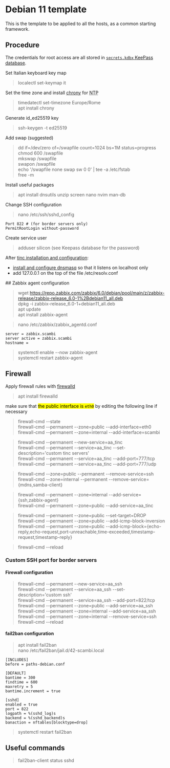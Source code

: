 # Debian 11 template

This is the template to be applied to all the hosts, as a common starting framework.

## Procedure

The credentials for root access are all stored in [`secrets.kdbx` KeePass database](secrets.kdbx).

Set Italian keyboard key map
>localectl set-keymap it

Set the time zone and install [chrony](https://chrony.tuxfamily.org) for <abbr title='Network Time Protocol'>NTP</abbr>
>timedatectl set-timezone Europe/Rome  
>apt install chrony

Generate id_ed25519 key
>ssh-keygen -t ed25519

Add swap (suggested)
>dd if=/dev/zero of=/swapfile count=1024 bs=1M status=progress  
>chmod 600 /swapfile  
>mkswap /swapfile  
>swapon /swapfile  
>echo '/swapfile   none    swap    sw    0   0' | tee -a /etc/fstab  
>free -m

Install useful packages  
>apt install dnsutils unzip screen nano nvim man-db

Change SSH configuration  
>nano /etc/ssh/sshd_config

```
Port 822 # (for border servers only)
PermitRootLogin without-password
```

Create service user
>adduser silicon (see Keepass database for the password)

After [tinc installation and configuration](002-Tinc_VPN.md):

- [install and configure dnsmasq](003-dnsmasq.md) so that it listens on localhost only
- add 127.0.0.1 on the top of the file /etc/resolv.conf

## Zabbix agent configuration

>wget https://repo.zabbix.com/zabbix/6.0/debian/pool/main/z/zabbix-release/zabbix-release_6.0-1%2Bdebian11_all.deb  
>dpkg -i zabbix-release_6.0-1+debian11_all.deb  
>apt update  
>apt install zabbix-agent  

>nano /etc/zabbix/zabbix_agentd.conf

    server = zabbix.scambi  
    server active = zabbix.scambi  
    hostname =

>systemctl enable --now zabbix-agent  
>systemctl restart zabbix-agent  

## Firewall

Apply firewall rules with [firewalld](https://firewalld.org)
>apt install firewalld

make sure that <mark>the public interface is `eth0`</mark> by editing the following line if necessary

>firewall-cmd --state  
>firewall-cmd --permanent --zone=public --add-interface=eth0  
>firewall-cmd --permanent --zone=internal --add-interface=scambi

>firewall-cmd --permanent --new-service=aa_tinc  
>firewall-cmd --permanent --service=aa_tinc --set-description='custom tinc servers'  
>firewall-cmd --permanent --service=aa_tinc --add-port=777/tcp  
>firewall-cmd --permanent --service=aa_tinc --add-port=777/udp

>firewall-cmd --zone=public --permanent --remove-service=ssh  
>firewall-cmd --zone=internal --permanent --remove-service={mdns,samba-client}

>firewall-cmd --permanent --zone=internal --add-service={ssh,zabbix-agent}  
>firewall-cmd --permanent --zone=public --add-service=aa_tinc

>firewall-cmd --permanent --zone=public --set-target=DROP  
>firewall-cmd --permanent --zone=public --add-icmp-block-inversion  
>firewall-cmd --permanent --zone=public --add-icmp-block={echo-reply,echo-request,port-unreachable,time-exceeded,timestamp-request,timestamp-reply}

>firewall-cmd --reload


### Custom SSH port for border servers

#### Firewall configuration

>firewall-cmd --permanent --new-service=aa_ssh  
>firewall-cmd --permanent --service=aa_ssh --set-description='custom ssh'  
>firewall-cmd --permanent --service=aa_ssh --add-port=822/tcp  
>firewall-cmd --permanent --zone=public --add-service=aa_ssh  
>firewall-cmd --permanent --zone=internal --add-service=aa_ssh  
>firewall-cmd --permanent --zone=internal --remove-service=ssh  
>firewall-cmd --reload  

#### fail2ban configuration  

>apt install fail2ban  
>nano /etc/fail2ban/jail.d/42-scambi.local

```
[INCLUDES]
before = paths-debian.conf

[DEFAULT]
bantime = 300
findtime = 600
maxretry = 5
bantime.increment = true

[sshd]
enabled = true
port = 822
logpath = %(sshd_log)s
backend = %(sshd_backend)s
banaction = nftables[blocktype=drop]
```

>systemctl restart fail2ban

## Useful commands

>fail2ban-client status sshd
